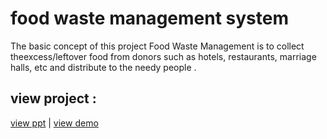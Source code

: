 # food waste management system
<p>  The basic concept of this project  Food Waste Management is to collect theexcess/leftover food from donors such as hotels, restaurants, marriage halls, etc and distribute to  the  needy people .</p>


<h2>view project :</h2>
<a href="https://onedrive.live.com/embed?resid=69B3F4DD8B2BCE5D%21811&authkey=!AKVkY5MVppJO8cM&em=2&wdAr=1.7777777777777777&wdEaaCheck=1">view ppt</a> 
|
<a href="https://kishor-23.github.io/food-donate/index.html" > view demo</a>
<!-- <iframe src="https://onedrive.live.com/embed?resid=69B3F4DD8B2BCE5D%21811&amp;authkey=!AKVkY5MVppJO8cM&amp;em=2&amp;wdAr=1.7777777777777777&amp;wdEaaCheck=1" width="476px" height="288px" frameborder="0">This is an embedded <a target="_blank" href="https://office.com">Microsoft Office</a> presentation, powered by <a target="_blank" href="https://office.com/webapps">Office</a>.</iframe>
 -->
